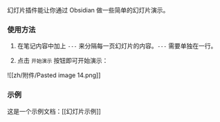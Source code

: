 幻灯片插件能让你通过 Obsidian 做一些简单的幻灯片演示。

### 使用方法

1. 在笔记内容中加上 `---` 来分隔每一页幻灯片的内容。`---` 需要单独在一行。

2. 点击 `开始演示` 按钮即可开始演示：

![[zh/附件/Pasted image 14.png]]

### 示例

这是一个示例文档：[[幻灯片示例]]